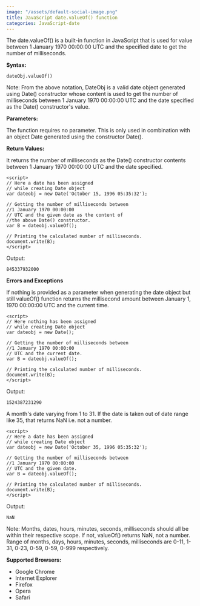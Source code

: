 ```yaml
---
image: "/assets/default-social-image.png"
title: JavaScript date.valueOf() function
categories: JavaScript-date
---
```


The date.valueOf() is a built-in function in JavaScript that is used for value between 1 January 1970 00:00:00 UTC and the specified date to get the number of milliseconds.

**Syntax:**

`dateObj.valueOf()`

Note: From the above notation, DateObj is a valid date object generated using Date() constructor whose content is used to get the number of milliseconds between 1 January 1970 00:00:00 UTC and the date specified as the Date() constructor's value.

**Parameters:**

The function requires no parameter. This is only used in combination with an object Date generated using the constructor Date().

**Return Values:**

It returns the number of milliseconds as the Date() constructor contents between 1 January 1970 00:00:00 UTC and the date specified.

```
<script> 
// Here a date has been assigned 
// while creating Date object 
var dateobj = new Date('October 15, 1996 05:35:32'); 
  
// Getting the number of milliseconds between  
//1 January 1970 00:00:00 
// UTC and the given date as the content of  
//the above Date() constructor. 
var B = dateobj.valueOf(); 
  
// Printing the calculated number of milliseconds. 
document.write(B); 
</script> 
```

Output:

`845337932000`

**Errors and Exceptions**

If nothing is provided as a parameter when generating the date object but still valueOf() function returns the millisecond amount between January 1, 1970 00:00:00 UTC and the current time.

```
<script> 
// Here nothing has been assigned 
// while creating Date object 
var dateobj = new Date(); 
  
// Getting the number of milliseconds between  
//1 January 1970 00:00:00 
// UTC and the current date. 
var B = dateobj.valueOf(); 
  
// Printing the calculated number of milliseconds. 
document.write(B); 
</script> 
```

Output:

`1524387231290`

A month's date varying from 1 to 31. If the date is taken out of date range like 35, that returns NaN i.e. not a number.

```
<script> 
// Here a date has been assigned 
// while creating Date object 
var dateobj = new Date('October 35, 1996 05:35:32'); 
  
// Getting the number of milliseconds between  
//1 January 1970 00:00:00 
// UTC and the given date. 
var B = dateobj.valueOf(); 
  
// Printing the calculated number of milliseconds. 
document.write(B); 
</script> 
```

Output:

`NaN`

Note: Months, dates, hours, minutes, seconds, milliseconds should all be within their respective scope. If not, valueOf() returns NaN, not a number. Range of months, days, hours, minutes, seconds, milliseconds are 0-11, 1-31, 0-23, 0-59, 0-59, 0-999 respectively.

**Supported Browsers:**

* Google Chrome
* Internet Explorer
* Firefox
* Opera
* Safari